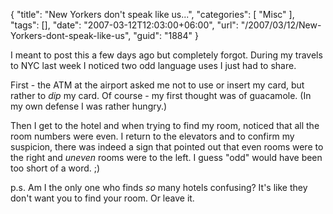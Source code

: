 {
	"title": "New Yorkers don't speak like us...",
	"categories": [
		"Misc"
	],
	"tags": [],
	"date": "2007-03-12T12:03:00+06:00",
	"url": "/2007/03/12/New-Yorkers-dont-speak-like-us",
	"guid": "1884"
}

I meant to post this a few days ago but completely forgot. During my travels to NYC last week I noticed two odd language uses I just had to share.

First - the ATM at the airport asked me not to use or insert my card, but rather to <i>dip</i> my card. Of course - my first thought was of guacamole. (In my own defense I was rather hungry.)

Then I get to the hotel and when trying to find my room, noticed that all the room numbers were even. I return to the elevators and to confirm my suspicion, there was indeed a sign that pointed out that even rooms were to the right and <i>uneven</i> rooms were to the left. I guess "odd" would have been too short of a word. ;)

p.s. Am I the only one who finds <i>so</i> many hotels confusing? It's like they don't want you to find your room. Or leave it.